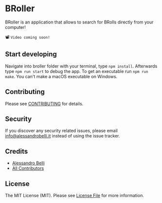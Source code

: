 # BRoller
BRoller is an application that allows to search for BRolls directly from your computer!

📽️ `Video coming soon!`

## Start developing
Navigate into broller folder with your terminal, type `npm install`.
Afterwards type `npm run start` to debug the app.
To get an executable run `npm run make`. You can't make a macOS executable on Windows.

## Contributing

Please see [CONTRIBUTING](CONTRIBUTING.md) for details.

## Security

If you discover any security related issues, please email info@alessandrobelli.it instead of using the issue tracker.

## Credits

- [Alessandro Belli](https://github.com/AlessandroBelli)
- [All Contributors](../../contributors)

## License

The MIT License (MIT). Please see [License File](LICENSE.md) for more information.
